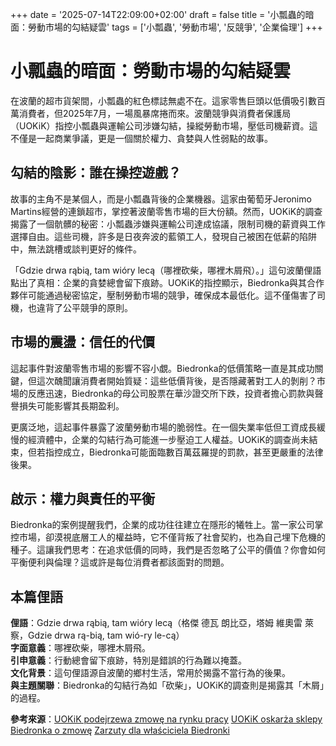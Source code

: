 +++
date = '2025-07-14T22:09:00+02:00'
draft = false
title = '小瓢蟲的暗面：勞動市場的勾結疑雲'
tags = ['小瓢蟲', '勞動市場', '反競爭', '企業倫理']
+++

# 小瓢蟲的暗面：勞動市場的勾結疑雲

在波蘭的超市貨架間，小瓢蟲的紅色標誌無處不在。這家零售巨頭以低價吸引數百萬消費者，但2025年7月，一場風暴席捲而來。波蘭競爭與消費者保護局（UOKiK）指控小瓢蟲與運輸公司涉嫌勾結，操縱勞動市場，壓低司機薪資。這不僅是一起商業爭議，更是一個關於權力、貪婪與人性弱點的故事。

## 勾結的陰影：誰在操控遊戲？

故事的主角不是某個人，而是小瓢蟲背後的企業機器。這家由葡萄牙Jeronimo Martins經營的連鎖超市，掌控著波蘭零售市場的巨大份額。然而，UOKiK的調查揭露了一個骯髒的秘密：小瓢蟲涉嫌與運輸公司達成協議，限制司機的薪資與工作選擇自由。這些司機，許多是日夜奔波的藍領工人，發現自己被困在低薪的陷阱中，無法跳槽或談判更好的條件。

「Gdzie drwa rąbią, tam wióry lecą（哪裡砍柴，哪裡木屑飛）。」這句波蘭俚語點出了真相：企業的貪婪總會留下痕跡。UOKiK的指控顯示，Biedronka與其合作夥伴可能通過秘密協定，壓制勞動市場的競爭，確保成本最低化。這不僅傷害了司機，也違背了公平競爭的原則。

## 市場的震盪：信任的代價

這起事件對波蘭零售市場的影響不容小覷。Biedronka的低價策略一直是其成功關鍵，但這次醜聞讓消費者開始質疑：這些低價背後，是否隱藏著對工人的剝削？市場的反應迅速，Biedronka的母公司股票在華沙證交所下跌，投資者擔心罰款與聲譽損失可能影響其長期盈利。

更廣泛地，這起事件暴露了波蘭勞動市場的脆弱性。在一個失業率低但工資成長緩慢的經濟體中，企業的勾結行為可能進一步壓迫工人權益。UOKiK的調查尚未結束，但若指控成立，Biedronka可能面臨數百萬茲羅提的罰款，甚至更嚴重的法律後果。

## 啟示：權力與責任的平衡

Biedronka的案例提醒我們，企業的成功往往建立在隱形的犧牲上。當一家公司掌控市場，卻漠視底層工人的權益時，它不僅背叛了社會契約，也為自己埋下危機的種子。這讓我們思考：在追求低價的同時，我們是否忽略了公平的價值？你會如何平衡便利與倫理？這或許是每位消費者都該面對的問題。

## 本篇俚語

**俚語**：Gdzie drwa rąbią, tam wióry lecą（格傑 德瓦 朗比亞，塔姆 維奧雷 萊察，Gdzie drwa rą-bią, tam wió-ry le-cą）  
**字面意義**：哪裡砍柴，哪裡木屑飛。  
**引申意義**：行動總會留下痕跡，特別是錯誤的行為難以掩蓋。  
**文化背景**：這句俚語源自波蘭的鄉村生活，常用於揭露不當行為的後果。  
**與主題關聯**：Biedronka的勾結行為如「砍柴」，UOKiK的調查則是揭露其「木屑」的過程。

**參考來源**：[UOKiK podejrzewa zmowę na rynku pracy](https://www.rp.pl/praca-emerytury-i-renty/art42698681-uokik-podejrzewa-zmowe-na-rynku-pracy-zamieszana-miala-byc-w-nia-m-in-biedronka) [UOKiK oskarża sklepy Biedronka o zmowę](https://www.prawo.pl/biznes/uokik-oskarza-sklepy-biedronka-o-zm) [Zarzuty dla właściciela Biedronki](https://www.money.pl/gospodarka/zarzuty-dla-wlasciciela-biedronki-za-zmowe-z-firmami-transportowymi-7178149174504416a.html)[](https://forsal.pl/kraj/aktualnosci/artykuly/9840489%2Cpolska-elektrownia-jadrowa-coraz-blizej-projekt-notyfikowany-komisji.html)[](https://forsal.pl/kraj/aktualnosci/artykuly/9840489%2Cpolska-elektrownia-jadrowa-coraz-blizej-projekt-notyfikowany-komisji.html)[](https://www.money.pl/gospodarka/wazny-ruch-ws-elektrowni-jadrowej-w-polsce-ke-powiadomiona-7178172346759712a.html)
